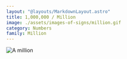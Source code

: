 ```yaml
---
layout: "@layouts/MarkdownLayout.astro"
title: 1,000,000 / Million
image: ./assets/images-of-signs/million.gif
category: Numbers
family: Million
---
```


![A million](@signs/million.gif)
